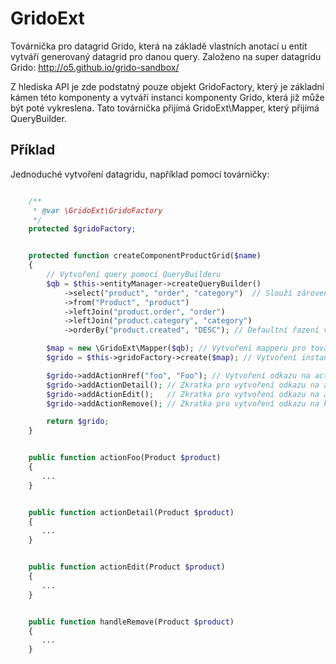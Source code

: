 GridoExt
========

Továrnička pro datagrid Grido, která na základě vlastních anotací u entit vytváří generovaný datagrid pro danou query.
Založeno na super datagridu Grido: http://o5.github.io/grido-sandbox/


Z hlediska API je zde podstatný pouze objekt GridoFactory, který je základní kámen této komponenty a vytváří instanci komponenty Grido, která již může být poté vykreslena. Tato továrnička přijímá GridoExt\Mapper, který přijímá QueryBuilder.


Příklad
-------

Jednoduché vytvoření datagridu, například pomocí továrničky:

```php

	/**
	 * @var \GridoExt\GridoFactory
	 */
	protected $gridoFactory;


	protected function createComponentProductGrid($name)
	{
		// Vytvoření query pomocí QueryBuilderu
		$qb = $this->entityManager->createQueryBuilder()
			->select("product", "order", "category")  // Slouží zároveň i jako definice, entit které se mají zobrazit v gridu
			->from("Product", "product")
			->leftJoin("product.order", "order")
			->leftJoin("product.category", "category")
			->orderBy("product.created", "DESC"); // Defaultní řazení výsledků, datagridu může přepsat

		$map = new \GridoExt\Mapper($qb); // Vytvoření mapperu pro továrničku
		$grido = $this->gridoFactory->create($map); // Vytvoření instance Grido pomocí továrničky

		$grido->addActionHref("foo", "Foo"); // Vytvoření odkazu na actionFoo a předání parametru product
		$grido->addActionDetail(); // Zkratka pro vytvoření odkazu na actionDetail (příslušná barva, ikona tlačítka)
		$grido->addActionEdit();   // Zkratka pro vytvoření odkazu na actionEdit (příslušná barva, ikona tlačítka)
		$grido->addActionRemove(); // Zkratka pro vytvoření odkazu na handleRemove (příslušná barva, ikona tlačítka, JS potvrzení)

		return $grido;
	}


	public function actionFoo(Product $product)
	{
	   ...
	}


	public function actionDetail(Product $product)
	{
	   ...
	}


	public function actionEdit(Product $product)
	{
	   ...
	}


	public function handleRemove(Product $product)
	{
	   ...
	}

```